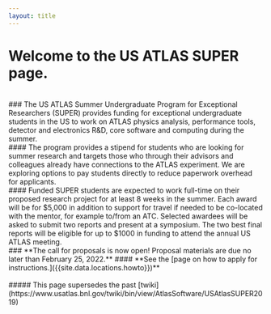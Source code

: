 ```yaml
---
layout: title
---
```


# Welcome to the **US ATLAS SUPER** page. 
<br>
### The US ATLAS Summer Undergraduate Program for Exceptional Researchers (SUPER) provides funding for exceptional undergraduate students in the US to work on ATLAS physics analysis, performance tools, detector and electronics R&D, core software and computing during the summer.
<br>
#### The program provides a stipend for students who are looking for summer research and targets those who through their advisors and colleagues already have connections to the ATLAS experiment. We are exploring options to pay students directly to reduce paperwork overhead for applicants. 
<br>
#### Funded SUPER students are expected to work full-time on their proposed research project for at least 8 weeks in the summer. Each award will be for $5,000 in addition to support for travel if needed to be co-located with the mentor, for example to/from an ATC. Selected awardees will be asked to submit two reports and present at a symposium. The two best final reports will be eligible for up to $1000 in funding to attend the annual US ATLAS meeting.
<br>
### **The call for proposals is now open! Proposal materials are due no later than February 25, 2022.** 
#### **See the [page on how to apply for instructions.]({{site.data.locations.howto}})**
<br>
<br>
##### This page supersedes the past [twiki](https://www.usatlas.bnl.gov/twiki/bin/view/AtlasSoftware/USAtlasSUPER2019)
